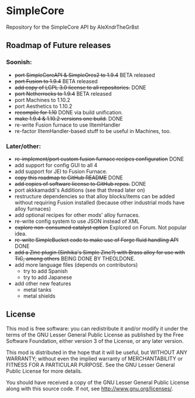 SimpleCore
==========

Repository for the SimpleCore API by AleXndrTheGr8st


Roadmap of Future releases
--------------------------

### Soonish:

- ~~port SimpleCoreAPI & SimpleOres2 to 1.9.4~~ BETA released
- ~~port Fusion to 1.9.4~~  BETA released
- ~~add copy of LGPL 3.0 license to all repositories.~~ DONE
- ~~port Netherrocks to 1.9.4~~  BETA released
- port Machines to 1.10.2
- port Aesthetics to 1.10.2
- ~~recompile for 1.10~~ DONE via build unification.
- ~~make 1.9.4 & 1.10.2 versions one build.~~ DONE
- re-write Fusion furnace to use IItemHandler
- re-factor IItemHandler-based stuff to be useful in Machines, too.

### Later/other:

- ~~re-implement/port custom fusion furnace recipes configuration~~ DONE
- add support for config GUI to all 4
- add support for JEI to Fusion Furnace.
- ~~copy this roadmap to GitHub README~~ DONE
- ~~add copies of software license to GitHub repos.~~ DONE
- port akkkamaddi's Additions (see that thread later on)
- restructure dependencies so that alloy blocks/items can be added without
requiring Fusion installed (because other industrial mods have alloy furnaces)
- add optional recipes for other mods' alloy furnaces.
- re-write config system to use JSON instead of XML
- ~~explore non-consumed catalyst option~~ Explored on Forum. Not popular idea.
- ~~re-write SimpleBucket code to make use of Forge fluid handling API~~ DONE
- ~~add a Zinc plugin (Sinhika's Simple Zinc?) with Brass alloy for use with
TiC, among others~~ BEING DONE BY THEOLDONE.
- add more language files (depends on contributors)
  + try to add Spanish
  + try to add Japanese
- add other new features
  + metal tanks
  + metal shields

License
-------

This mod is free software: you can redistribute it and/or modify it under the
terms of the GNU Lesser General Public License as published by the Free
Software Foundation, either version 3 of the License, or any later version.

This mod is distributed in the hope that it will be useful, but WITHOUT ANY
WARRANTY; without even the implied warranty of MERCHANTABILITY or FITNESS FOR A
PARTICULAR PURPOSE.  See the GNU Lesser General Public License for more
details.

You should have received a copy of the GNU Lesser General Public License along
with this source code.  If not, see <http://www.gnu.org/licenses/>.
